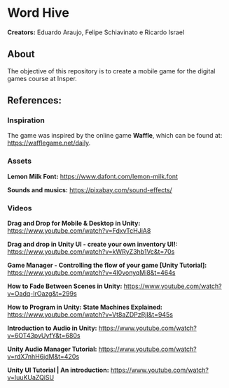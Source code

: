 # Word Hive

**Creators:** Eduardo Araujo, Felipe Schiavinato e Ricardo Israel

## About

The objective of this repository is to create a mobile game for the digital games course at Insper.

## References:

### Inspiration

The game was inspired by the online game **Waffle**, which can be found at: https://wafflegame.net/daily.

### Assets

**Lemon Milk Font:** https://www.dafont.com/lemon-milk.font

**Sounds and musics:** https://pixabay.com/sound-effects/ 

### Videos

**Drag and Drop for Mobile & Desktop in Unity:** https://www.youtube.com/watch?v=FdxvTcHJiA8 

**Drag and drop in Unity UI - create your own inventory UI!:** https://www.youtube.com/watch?v=kWRyZ3hb1Vc&t=70s

**Game Manager - Controlling the flow of your game [Unity Tutorial]:** https://www.youtube.com/watch?v=4I0vonyqMi8&t=464s 

**How to Fade Between Scenes in Unity:** https://www.youtube.com/watch?v=Oadq-IrOazg&t=299s 

**How to Program in Unity: State Machines Explained:** https://www.youtube.com/watch?v=Vt8aZDPzRjI&t=945s

**Introduction to Audio in Unity:** https://www.youtube.com/watch?v=6OT43pvUyfY&t=680s 

**Unity Audio Manager Tutorial:** https://www.youtube.com/watch?v=rdX7nhH6jdM&t=420s

**Unity UI Tutorial | An introduction:** https://www.youtube.com/watch?v=IuuKUaZQiSU


